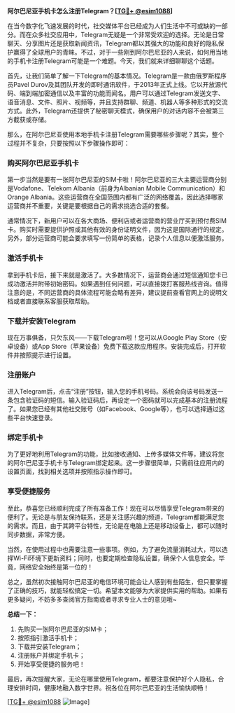 **阿尔巴尼亚手机卡怎么注册Telegram？[[TG💪+ @esim1088](https://t.me/s/esim1088)]**

在当今数字化飞速发展的时代，社交媒体平台已经成为人们生活中不可或缺的一部分。而在众多社交应用中，Telegram无疑是一个非常受欢迎的选择。无论是日常聊天、分享图片还是获取新闻资讯，Telegram都以其强大的功能和良好的隐私保护赢得了全球用户的青睐。不过，对于一些刚到阿尔巴尼亚的人来说，如何用当地的手机卡注册Telegram可能是一个难题。今天，我们就来详细聊聊这个话题。

首先，让我们简单了解一下Telegram的基本情况。Telegram是一款由俄罗斯程序员Pavel Durov及其团队开发的即时通讯软件，于2013年正式上线。它以开放源代码、端到端加密通信以及丰富的功能而闻名。用户可以通过Telegram发送文字、语音消息、文件、照片、视频等，并且支持群聊、频道、机器人等多种形式的交流方式。此外，Telegram还提供了秘密聊天模式，确保用户的对话内容不会被第三方截获或存储。

那么，在阿尔巴尼亚使用本地手机卡注册Telegram需要哪些步骤呢？其实，整个过程并不复杂，只要按照以下步骤操作即可：

### **购买阿尔巴尼亚手机卡**
第一步当然是要有一张阿尔巴尼亚的SIM卡啦！阿尔巴尼亚的三大主要运营商分别是Vodafone、Telekom Albania（前身为Albanian Mobile Communication）和Orange Albania。这些运营商在全国范围内都有广泛的网络覆盖，因此选择哪家运营商并不重要，关键是要根据自己的需求挑选合适的套餐。

通常情况下，新用户可以在各大商场、便利店或者运营商的营业厅买到预付费SIM卡。购买时需要提供护照或其他有效的身份证明文件，因为这是国际通行的规定。另外，部分运营商可能会要求填写一份简单的表格，记录个人信息以便激活服务。

### **激活手机卡**
拿到手机卡后，接下来就是激活了。大多数情况下，运营商会通过短信通知您卡已成功激活并附带初始密码。如果遇到任何问题，可以直接拨打客服热线咨询。值得注意的是，不同运营商的具体流程可能会略有差异，建议提前查看官网上的说明文档或者直接联系客服获取帮助。

### **下载并安装Telegram**
现在万事俱备，只欠东风——下载Telegram啦！您可以从Google Play Store（安卓设备）或App Store（苹果设备）免费下载这款应用程序。安装完成后，打开软件并按照提示进行设置。

### **注册账户**
进入Telegram后，点击“注册”按钮，输入您的手机号码。系统会向该号码发送一条包含验证码的短信。输入验证码后，再设定一个密码就可以完成基本的注册流程了。如果您已经有其他社交账号（如Facebook、Google等），也可以选择通过这些平台快速登录。

### **绑定手机卡**
为了更好地利用Telegram的功能，比如接收通知、上传多媒体文件等，建议将您的阿尔巴尼亚手机卡与Telegram绑定起来。这一步骤很简单，只需前往应用内的设置页面，找到相关选项并按照指示操作即可。

### **享受便捷服务**
至此，恭喜您已经顺利完成了所有准备工作！现在可以尽情享受Telegram带来的便利了。无论是与朋友保持联系，还是关注感兴趣的频道，Telegram都能满足您的需求。而且，由于其跨平台特性，无论是在电脑上还是移动设备上，都可以随时同步数据，非常方便。

当然，在使用过程中也需要注意一些事项。例如，为了避免流量消耗过大，可以选择Wi-Fi环境下更新资料；同时，也要定期检查隐私设置，确保个人信息安全。毕竟，网络安全始终是第一位的！

总之，虽然初次接触阿尔巴尼亚的电信环境可能会让人感到有些陌生，但只要掌握了正确的技巧，就能轻松搞定一切。希望本文能够为大家提供实用的帮助。如果有更多疑问，不妨多多查阅官方指南或者寻求专业人士的意见哦~

**总结一下：**
1. 先购买一张阿尔巴尼亚的SIM卡；
2. 按照指引激活手机卡；
3. 下载并安装Telegram；
4. 注册账户并绑定手机卡；
5. 开始享受便捷的服务吧！

最后，再次提醒大家，无论在哪里使用Telegram，都要注意保护好个人隐私，合理安排时间，健康地融入数字世界。祝各位在阿尔巴尼亚的生活愉快顺畅！

[[TG💪+ @esim1088](https://t.me/s/esim1088) ![Image](https://i.postimg.cc/4NQfJmqS/Snipaste-2025-05-13-00-14-12.png)]